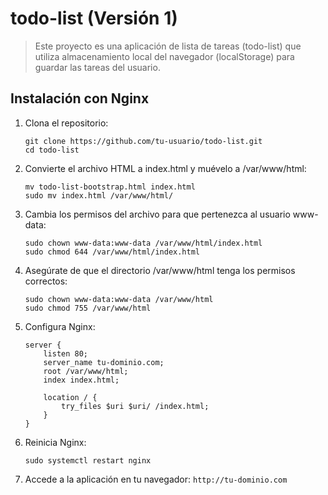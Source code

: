 # todo-list (Versión 1)

> Este proyecto es una aplicación de lista de tareas (todo-list) que utiliza almacenamiento local del navegador (localStorage) para guardar las tareas del usuario.

## Instalación con Nginx

1. Clona el repositorio:
   ```
   git clone https://github.com/tu-usuario/todo-list.git
   cd todo-list
   ```

2. Convierte el archivo HTML a index.html y muévelo a /var/www/html:
   ```
   mv todo-list-bootstrap.html index.html
   sudo mv index.html /var/www/html/
   ```

3. Cambia los permisos del archivo para que pertenezca al usuario www-data:
   ```
   sudo chown www-data:www-data /var/www/html/index.html
   sudo chmod 644 /var/www/html/index.html
   ```

4. Asegúrate de que el directorio /var/www/html tenga los permisos correctos:
   ```
   sudo chown www-data:www-data /var/www/html
   sudo chmod 755 /var/www/html
   ```

5. Configura Nginx:
   ```nginx
   server {
       listen 80;
       server_name tu-dominio.com;
       root /var/www/html;
       index index.html;
       
       location / {
           try_files $uri $uri/ /index.html;
       }
   }
   ```

6. Reinicia Nginx:
   ```
   sudo systemctl restart nginx
   ```

7. Accede a la aplicación en tu navegador: `http://tu-dominio.com`
